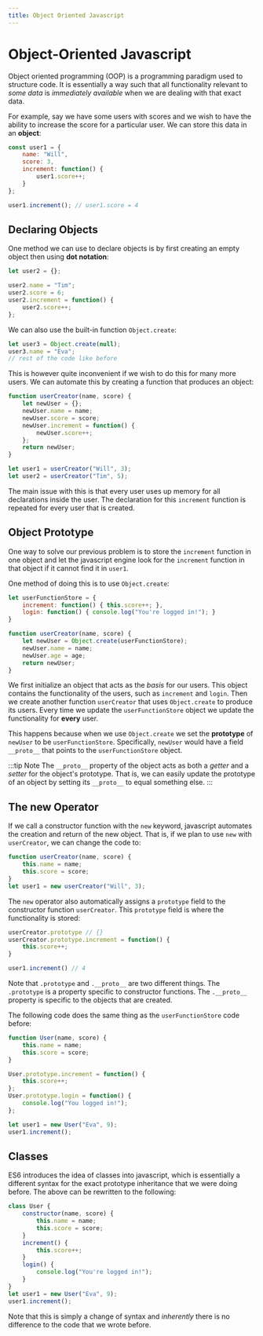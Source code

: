 ```yaml
---
title: Object Oriented Javascript
---
```


# Object-Oriented Javascript

Object oriented programming (OOP) is a programming paradigm used to structure code. It is essentially a way such that all functionality relevant to *some data* is *immediately available* when we are dealing with that exact data.

For example, say we have some users with scores and we wish to have the ability to increase the score for a particular user. We can store this data in an **object**:

```javascript
const user1 = {
    name: "Will",
    score: 3,
    increment: function() {
        user1.score++;
    }
};

user1.increment(); // user1.score = 4
```

## Declaring Objects

One method we can use to declare objects is by first creating an empty object then using **dot notation**:

```javascript
let user2 = {};

user2.name = "Tim";
user2.score = 6;
user2.increment = function() {
    user2.score++;
};
```

We can also use the built-in function `Object.create`:

```javascript
let user3 = Object.create(null);
user3.name = "Eva";
// rest of the code like before
```

This is however quite inconvenient if we wish to do this for many more users. We can automate this by creating a function that produces an object:

```javascript
function userCreator(name, score) {
    let newUser = {};
    newUser.name = name;
    newUser.score = score;
    newUser.increment = function() {
        newUser.score++;
    };
    return newUser;
}

let user1 = userCreator("Will", 3);
let user2 = userCreator("Tim", 5);
```

The main issue with this is that every user uses up memory for all declarations inside the user. The declaration for this `increment` function is repeated for every user that is created.

## Object Prototype

One way to solve our previous problem is to store the `increment` function in one object and let the javascript engine look for the `increment` function in that object if it cannot find it in `user1`.

One method of doing this is to use `Object.create`:

```javascript
let userFunctionStore = {
    increment: function() { this.score++; },
    login: function() { console.log("You're logged in!"); }
}

function userCreator(name, score) {
    let newUser = Object.create(userFunctionStore);
    newUser.name = name;
    newUser.age = age;
    return newUser;
}
```

We first initialize an object that acts as the *basis* for our users. This object contains the functionality of the users, such as `increment` and `login`. Then we create another function `userCreator` that uses `Object.create` to produce its users. Every time we update the `userFunctionStore` object we update the functionality for **every** user.

This happens because when we use `Object.create` we set the **prototype** of `newUser` to be `userFunctionStore`. Specifically, `newUser` would have a field `__proto__` that points to the `userFunctionStore` object.

:::tip Note
The `__proto__` property of the object acts as both a *getter* and a *setter* for the object's prototype. That is, we can easily update the prototype of an object by setting its `__proto__` to equal something else.
:::

## The new Operator

If we call a constructor function with the `new` keyword, javascript automates the creation and return of the new object. That is, if we plan to use `new` with `userCreator`, we can change the code to:

```javascript
function userCreator(name, score) {
    this.name = name;
    this.score = score;
}
let user1 = new userCreator("Will", 3);
```

The `new` operator also automatically assigns a `prototype` field to the constructor function `userCreator`. This `prototype` field is where the functionality is stored:

```javascript
userCreator.prototype // {}
userCreator.prototype.increment = function() {
    this.score++;
}

user1.increment() // 4
```

Note that `.prototype` and `.__proto__` are two different things. The `.prototype` is a property specific to constructor functions. The `.__proto__` property is specific to the objects that are created.

The following code does the same thing as the `userFunctionStore` code before:

```javascript
function User(name, score) {
    this.name = name;
    this.score = score;
}

User.prototype.increment = function() {
    this.score++;
};
User.prototype.login = function() {
    console.log("You logged in!");
};

let user1 = new User("Eva", 9);
user1.increment();
```

## Classes

ES6 introduces the idea of classes into javascript, which is essentially a different syntax for the exact prototype inheritance that we were doing before. The above can be rewritten to the following:

```javascript
class User {
    constructor(name, score) {
        this.name = name;
        this.score = score;
    }
    increment() {
        this.score++;
    }
    login() {
        console.log("You're logged in!");
    }
}
let user1 = new User("Eva", 9);
user1.increment();
```

Note that this is simply a change of syntax and *inherently* there is no difference to the code that we wrote before.